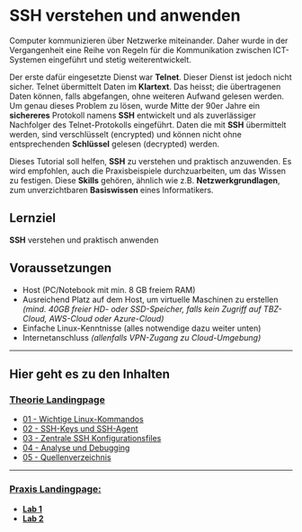 [01]: https://github.com/ser-cal/SSH_Tutorial/tree/main/Theorie#-01---wichtige-linux-kommandos
[02]: https://github.com/ser-cal/SSH_Tutorial/tree/main/Theorie#-02---ssh-keys-und-ssh-agent
[03]: https://github.com/ser-cal/SSH_Tutorial/tree/main/Theorie#-03---zentrale-ssh-konfigurationsfiles
[04]: https://github.com/ser-cal/SSH_Tutorial/tree/main/Theorie#-04---Analyse-und-debugging
[05]: https://github.com/ser-cal/SSH_Tutorial/tree/main/Theorie#-05---quellenverzeichnis

# SSH verstehen und anwenden

Computer kommunizieren über Netzwerke miteinander. Daher wurde in der Vergangenheit eine Reihe von Regeln für die Kommunikation zwischen ICT-Systemen eingeführt und stetig weiterentwickelt.

Der erste dafür eingesetzte Dienst war **Telnet**. Dieser Dienst ist jedoch nicht sicher. Telnet übermittelt Daten im **Klartext**. Das heisst; die übertragenen Daten können, falls abgefangen, ohne weiteren Aufwand gelesen werden. Um genau dieses Problem zu lösen, wurde Mitte der 90er Jahre ein **sichereres** Protokoll namens **SSH** entwickelt und als zuverlässiger Nachfolger des Telnet-Protokolls eingeführt. Daten die mit **SSH** übermittelt werden, sind verschlüsselt (encrypted) und können nicht ohne entsprechenden **Schlüssel** gelesen (decrypted) werden. 

Dieses Tutorial soll helfen, **SSH** zu verstehen und praktisch anzuwenden. Es wird empfohlen, auch die Praxisbeispiele durchzuarbeiten, um das Wissen zu festigen. 
Diese **Skills** gehören, ähnlich wie z.B. **Netzwerkgrundlagen**, zum unverzichtbaren **Basiswissen** eines Informatikers.

## Lernziel

**SSH** verstehen und praktisch anwenden

## Voraussetzungen

* Host (PC/Notebook mit min. 8 GB freiem RAM)
* Ausreichend Platz auf dem Host, um virtuelle Maschinen zu erstellen *(mind. 40GB freier HD- oder SSD-Speicher, falls kein Zugriff auf TBZ-Cloud, AWS-Cloud oder Azure-Cloud)*
* Einfache Linux-Kenntnisse (alles notwendige dazu weiter unten)
* Internetanschluss *(allenfalls VPN-Zugang zu Cloud-Umgebung)*

---

## Hier geht es zu den Inhalten

### [**Theorie Landingpage**](Theorie)
* [01 - Wichtige Linux-Kommandos][01]
* [02 - SSH-Keys und SSH-Agent][02]
* [03 - Zentrale SSH Konfigurationsfiles][03]
* [04 - Analyse und Debugging][04]
* [05 - Quellenverzeichnis][05]

---

### [**Praxis Landingpage:**](Praxis)
- [**Lab 1**](Praxis/Lab1)
- [**Lab 2**](Praxis/Lab2)
<br>